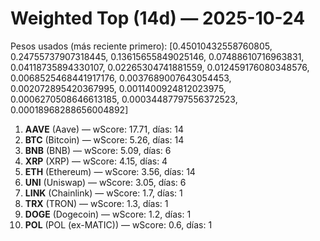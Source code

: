 # Weighted Top (14d) — 2025-10-24
Pesos usados (más reciente primero): [0.45010432558760805, 0.24755737907318445, 0.13615655849025146, 0.07488610716963831, 0.04118735894330107, 0.02265304741881559, 0.012459176080348576, 0.0068525468441917176, 0.0037689007643054453, 0.002072895420367995, 0.0011400924812023975, 0.0006270508646613185, 0.00034487797556372523, 0.00018968288656004892]
1. **AAVE** (Aave) — wScore: 17.71, días: 14
2. **BTC** (Bitcoin) — wScore: 5.26, días: 14
3. **BNB** (BNB) — wScore: 5.09, días: 6
4. **XRP** (XRP) — wScore: 4.15, días: 4
5. **ETH** (Ethereum) — wScore: 3.56, días: 14
6. **UNI** (Uniswap) — wScore: 3.05, días: 6
7. **LINK** (Chainlink) — wScore: 1.7, días: 1
8. **TRX** (TRON) — wScore: 1.3, días: 1
9. **DOGE** (Dogecoin) — wScore: 1.2, días: 1
10. **POL** (POL (ex-MATIC)) — wScore: 0.6, días: 1